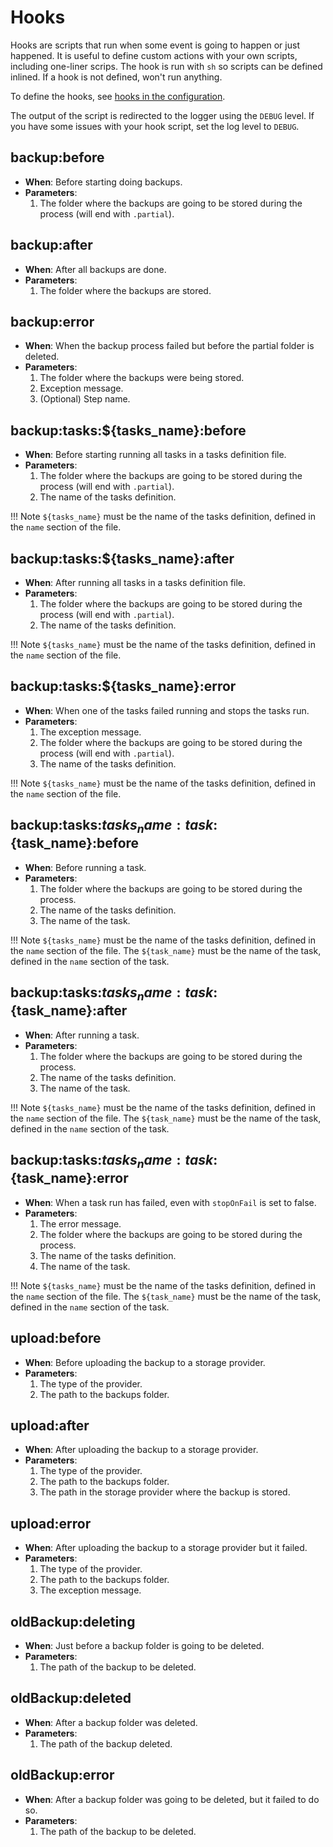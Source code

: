 # Hooks

Hooks are scripts that run when some event is going to happen or just happened. It is useful to define custom actions with your own scripts, including one-liner scrips. The hook is run with `sh` so scripts can be defined inlined. If a hook is not defined, won't run anything.

To define the hooks, see [hooks in the configuration](configuration.md#hooks).

The output of the script is redirected to the logger using the `DEBUG` level. If you have some issues with your hook script, set the log level to `DEBUG`.

## backup:before

- **When**: Before starting doing backups.
- **Parameters**:
    1. The folder where the backups are going to be stored during the process (will end with `.partial`).

## backup:after

- **When**: After all backups are done.
- **Parameters**:
    1. The folder where the backups are stored.

## backup:error

- **When**: When the backup process failed but before the partial folder is deleted.
- **Parameters**:
    1. The folder where the backups were being stored.
    2. Exception message.
    3. (Optional) Step name.

## backup:tasks:${tasks_name}:before

- **When**: Before starting running all tasks in a tasks definition file.
- **Parameters**:
    1. The folder where the backups are going to be stored during the process (will end with `.partial`).
    2. The name of the tasks definition.

!!! Note
    `${tasks_name}` must be the name of the tasks definition, defined in the `name` section of the file.

## backup:tasks:${tasks_name}:after

- **When**: After running all tasks in a tasks definition file.
- **Parameters**:
    1. The folder where the backups are going to be stored during the process (will end with `.partial`).
    2. The name of the tasks definition.

!!! Note
    `${tasks_name}` must be the name of the tasks definition, defined in the `name` section of the file.

## backup:tasks:${tasks_name}:error

- **When**: When one of the tasks failed running and stops the tasks run.
- **Parameters**:
    1. The exception message.
    2. The folder where the backups are going to be stored during the process (will end with `.partial`).
    3. The name of the tasks definition.

!!! Note
    `${tasks_name}` must be the name of the tasks definition, defined in the `name` section of the file.

## backup:tasks:${tasks_name}:task:${task_name}:before

- **When**: Before running a task.
- **Parameters**:
    1. The folder where the backups are going to be stored during the process.
    2. The name of the tasks definition.
    3. The name of the task.

!!! Note
    `${tasks_name}` must be the name of the tasks definition, defined in the `name` section of the file. The `${task_name}` must be the name of the task, defined in the `name` section of the task.

## backup:tasks:${tasks_name}:task:${task_name}:after

- **When**: After running a task.
- **Parameters**:
    1. The folder where the backups are going to be stored during the process.
    2. The name of the tasks definition.
    3. The name of the task.

!!! Note
    `${tasks_name}` must be the name of the tasks definition, defined in the `name` section of the file. The `${task_name}` must be the name of the task, defined in the `name` section of the task.

## backup:tasks:${tasks_name}:task:${task_name}:error

- **When**: When a task run has failed, even with `stopOnFail` is set to false.
- **Parameters**:
    1. The error message.
    2. The folder where the backups are going to be stored during the process.
    3. The name of the tasks definition.
    4. The name of the task.

!!! Note
    `${tasks_name}` must be the name of the tasks definition, defined in the `name` section of the file. The `${task_name}` must be the name of the task, defined in the `name` section of the task.

## upload:before

- **When**: Before uploading the backup to a storage provider.
- **Parameters**:
    1. The type of the provider.
    2. The path to the backups folder.

## upload:after

- **When**: After uploading the backup to a storage provider.
- **Parameters**:
    1. The type of the provider.
    2. The path to the backups folder.
    3. The path in the storage provider where the backup is stored.

## upload:error

- **When**: After uploading the backup to a storage provider but it failed.
- **Parameters**:
    1. The type of the provider.
    2. The path to the backups folder.
    3. The exception message.

## oldBackup:deleting

- **When**: Just before a backup folder is going to be deleted.
- **Parameters**:
    1. The path of the backup to be deleted.

## oldBackup:deleted

- **When**: After a backup folder was deleted.
- **Parameters**:
    1. The path of the backup deleted.

## oldBackup:error

- **When**: After a backup folder was going to be deleted, but it failed to do so.
- **Parameters**:
    1. The path of the backup to be deleted.
